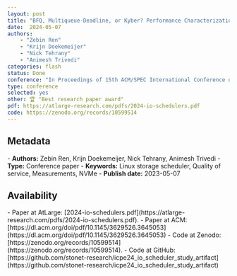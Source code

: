 ```yaml
---
layout: post
title: "BFQ, Multiqueue-Deadline, or Kyber? Performance Characterization of Linux Storage Schedulers in the NVMe Era"
date:  2024-05-07
authors: 
    - "Zebin Ren"
    - "Krijn Doekemeijer" 
    - "Nick Tehrany"
    - "Animesh Trivedi"
categories: flash 
status: Done
conference: "In Proceedings of 15th ACM/SPEC International Conference on Performance Engineering (ICPE'24)"
type: conference
selected: yes
other: 🏆 "Best research paper award" 
pdf: https://atlarge-research.com/pdfs/2024-io-schedulers.pdf
code: https://zenodo.org/records/10599514
---
```


<h2>Metadata</h2>
- <b>Authors:</b> Zebin Ren, Krijn Doekemeijer, Nick Tehrany, Animesh Trivedi
- <b>Type:</b> Conference paper
- <b>Keywords:</b> Linux storage scheduler, Quality of service, Measurements, NVMe
- <b>Publish date:</b> 2023-05-07

<h2>Availability</h2>
- Paper at AtLarge: [2024-io-schedulers.pdf](https://atlarge-research.com/pdfs/2024-io-schedulers.pdf).
- Paper at ACM: [https://dl.acm.org/doi/pdf/10.1145/3629526.3645053](https://dl.acm.org/doi/pdf/10.1145/3629526.3645053)
- Code at Zenodo: [https://zenodo.org/records/10599514](https://zenodo.org/records/10599514).
- Code at GitHub: [https://github.com/stonet-research/icpe24_io_scheduler_study_artifact](https://github.com/stonet-research/icpe24_io_scheduler_study_artifact)
